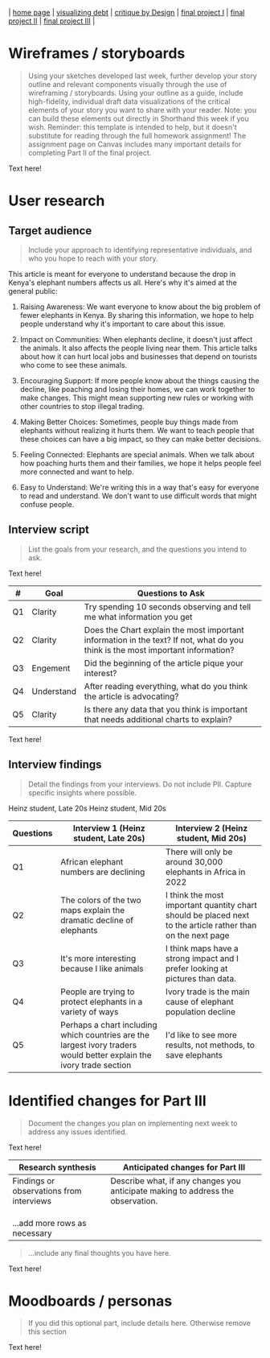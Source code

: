 | [home page](https://xf3z.github.io/Xiaofan-portfolio/) | [visualizing debt](visualizing-government-debt) | [critique by Design](critique-by-design) | [final project I](final-project-part-one) | [final project II](final-project-part-two) | [final project III](final-project-part-three) |

# Wireframes / storyboards
> Using your sketches developed last week, further develop your story outline and relevant components visually through the use of wireframing / storyboards. Using your outline as a guide, include high-fidelity, individual draft data visualizations of the critical elements of your story you want to share with your reader. Note: you can build these elements out directly in Shorthand this week if you wish.  Reminder: this template is intended to help, but it doesn't substitute for reading through the full homework assignment!  The assignment page on Canvas includes many important details for completing Part II of the final project. 

Text here!

# User research 

## Target audience
> Include your approach to identifying representative individuals, and who you hope to reach with your story. 

This article is meant for everyone to understand because the drop in Kenya's elephant numbers affects us all. Here's why it's aimed at the general public:

1. Raising Awareness: We want everyone to know about the big problem of fewer elephants in Kenya. By sharing this information, we hope to help people understand why it's important to care about this issue.

2. Impact on Communities: When elephants decline, it doesn't just affect the animals. It also affects the people living near them. This article talks about how it can hurt local jobs and businesses that depend on tourists who come to see these animals.

3. Encouraging Support: If more people know about the things causing the decline, like poaching and losing their homes, we can work together to make changes. This might mean supporting new rules or working with other countries to stop illegal trading.

4. Making Better Choices: Sometimes, people buy things made from elephants without realizing it hurts them. We want to teach people that these choices can have a big impact, so they can make better decisions.

5. Feeling Connected: Elephants are special animals. When we talk about how poaching hurts them and their families, we hope it helps people feel more connected and want to help.

6. Easy to Understand: We're writing this in a way that's easy for everyone to read and understand. We don't want to use difficult words that might confuse people.


## Interview script
> List the goals from your research, and the questions you intend to ask. 

Text here!

|#| Goal | Questions to Ask |
|---|------|------------------|
|Q1|Clarity|Try spending 10 seconds observing and tell me what information you get|
|Q2|Clarity|Does the Chart explain the most important information in the text? If not, what do you think is the most important information?|
|Q3|Engement|Did the beginning of the article pique your interest?|
|Q4|Understand|After reading everything, what do you think the article is advocating?|
|Q5|Clarity|Is there any data that you think is important that needs additional charts to explain?|


Text here!

## Interview findings
> Detail the findings from your interviews.  Do not include PII.  Capture specific insights where possible.

Heinz student, Late 20s
Heinz student, Mid 20s

| Questions               | Interview 1 (Heinz student, Late 20s) | Interview 2 (Heinz student, Mid 20s) | 
|-------------------------|--------------------------------|-------------|
|Q1|African elephant numbers are declining|There will only be around 30,000 elephants in Africa in 2022|       
|Q2|The colors of the two maps explain the dramatic decline of elephants|I think the most important quantity chart should be placed next to the article rather than on the next page|             
|Q3|It's more interesting because I like animals|I think maps have a strong impact and I prefer looking at pictures than data.|             
|Q4|People are trying to protect elephants in a variety of ways|Ivory trade is the main cause of elephant population decline|
|Q5|Perhaps a chart including which countries are the largest ivory traders would better explain the ivory trade section|I'd like to see more results, not methods, to save elephants|

# Identified changes for Part III
> Document the changes you plan on implementing next week to address any issues identified.  

Text here!

| Research synthesis                       | Anticipated changes for Part III                                                |
|------------------------------------------|---------------------------------------------------------------------------------|
| Findings or observations from interviews | Describe what, if any changes you anticipate making to address the observation. |
|                                          |                                                                                 |
|                                          |                                                                                 |
|                                          |                                                                                 |
| ...add more rows as necessary            |                                                                                 |

> ...include any final thoughts you have here. 

Text here!

# Moodboards / personas
> If you did this optional part, include details here.  Otherwise remove this section

Text here!

